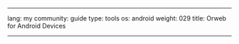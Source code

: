 

---

lang: my
community: guide
type: tools
os: android
weight: 029
title: Orweb for Android Devices

---

<stub>

